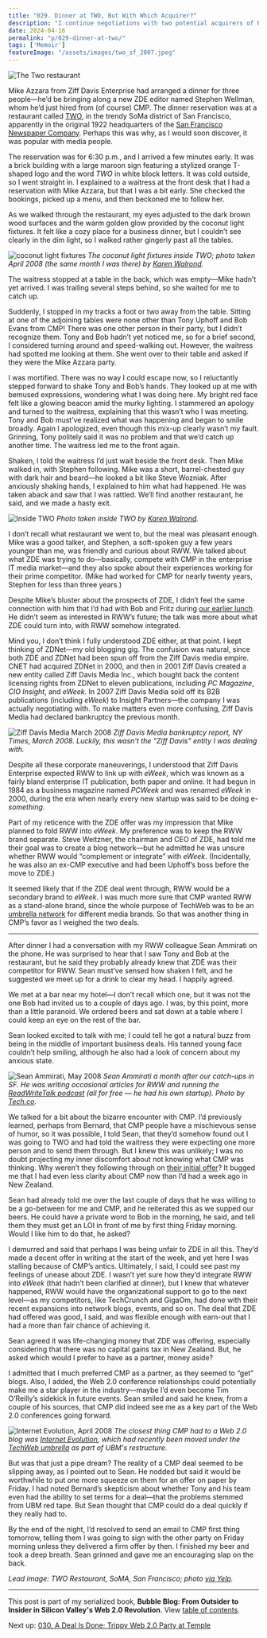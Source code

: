 ```yaml
---
title: "029. Dinner at TWO, But With Which Acquirer?"
description: "I continue negotiations with two potential acquirers of ReadWriteWeb: CMP and Ziff Davis Enterprise. One invites me to dinner, but it turns out three's a crowd."
date: 2024-04-16
permalink: "p/029-dinner-at-two/"
tags: ['Memoir']
featureImage: "/assets/images/two_sf_2007.jpeg"
---
```


![The Two restaurant](/assets/images/two_sf_2007.jpeg)

Mike Azzara from Ziff Davis Enterprise had arranged a dinner for three people—he’d be bringing along a new ZDE editor named Stephen Wellman, whom he’d just hired from (of course) CMP. The dinner reservation was at a restaurant called [TWO](https://web.archive.org/web/20080415154709/http://www.two-sf.com/), in the trendy SoMa district of San Francisco, apparently in the original 1922 headquarters of the [San Francisco Newspaper Company](https://web.archive.org/web/20080415154709/http://www.two-sf.com/). Perhaps this was why, as I would soon discover, it was popular with media people.

The reservation was for 6:30 p.m., and I arrived a few minutes early. It was a brick building with a large maroon sign featuring a stylized orange T-shaped logo and the word *TWO* in white block letters. It was cold outside, so I went straight in. I explained to a waitress at the front desk that I had a reservation with Mike Azzara, but that I was a bit early. She checked the bookings, picked up a menu, and then beckoned me to follow her. 

As we walked through the restaurant, my eyes adjusted to the dark brown wood surfaces and the warm golden glow provided by the coconut light fixtures. It felt like a cozy place for a business dinner, but I couldn’t see clearly in the dim light, so I walked rather gingerly past all the tables. 

![coconut light fixtures](/assets/images/two_interior.jpeg)
*The coconut light fixtures inside TWO; photo taken April 2008 (the same month I was there) by [Karen Walrond](https://www.flickr.com/photos/chookooloonks/2421564429).*

The waitress stopped at a table in the back, which was empty—Mike hadn’t yet arrived. I was trailing several steps behind, so she waited for me to catch up. 

Suddenly, I stopped in my tracks a foot or two away from the table. Sitting at one of the adjoining tables were none other than Tony Uphoff and Bob Evans from CMP! There was one other person in their party, but I didn’t recognize them. Tony and Bob hadn’t yet noticed me, so for a brief second, I considered turning around and speed-walking out. However, the waitress had spotted me looking at them. She went over to their table and asked if they were the Mike Azzara party.

I was mortified. There was no way I could escape now, so I reluctantly stepped forward to shake Tony and Bob’s hands. They looked up at me with bemused expressions, wondering what I was doing here. My bright red face felt like a glowing beacon amid the murky lighting. I stammered an apology and turned to the waitress, explaining that this wasn’t who I was meeting. Tony and Bob must’ve realized what was happening and began to smile broadly. Again I apologized, even though this mix-up clearly wasn’t my fault. Grinning, Tony politely said it was no problem and that we’d catch up another time. The waitress led me to the front again.

Shaken, I told the waitress I’d just wait beside the front desk. Then Mike walked in, with Stephen following. Mike was a short, barrel-chested guy with dark hair and beard—he looked a bit like Steve Wozniak. After anxiously shaking hands, I explained to him what had happened. He was taken aback and saw that I was rattled. We’ll find another restaurant, he said, and we made a hasty exit.

![Inside TWO](/assets/images/two_interior2.jpg)
*Photo taken inside TWO by [Karen Walrond](https://www.flickr.com/photos/chookooloonks/2421564361).*

I don’t recall what restaurant we went to, but the meal was pleasant enough. Mike was a good talker, and Stephen, a soft-spoken guy a few years younger than me, was friendly and curious about RWW. We talked about what ZDE was trying to do—basically, compete with CMP in the enterprise IT media market—and they also spoke about their experiences working for their prime competitor. (Mike had worked for CMP for nearly twenty years, Stephen for less than three years.)

Despite Mike’s bluster about the prospects of ZDE, I didn’t feel the same connection with him that I’d had with Bob and Fritz during [our earlier lunch](/p/028-web2-expo-2008/). He didn’t seem as interested in RWW’s future; the talk was more about what ZDE could turn into, with RWW somehow integrated.

Mind you, I don’t think I fully understood ZDE either, at that point. I kept thinking of ZDNet—my old blogging gig. The confusion was natural, since both ZDE and ZDNet had been spun off from the Ziff Davis media empire. CNET had acquired ZDNet in 2000, and then in 2001 Ziff Davis created a new entity called Ziff Davis Media Inc., which bought back the content licensing rights from ZDNet to eleven publications, including *PC Magazine*, *CIO Insight*, and *eWeek*. In 2007 Ziff Davis Media sold off its B2B publications (including *eWeek*) to Insight Partners—the company I was actually negotiating with. To make matters even more confusing, Ziff Davis Media had declared bankruptcy the previous month.

![Ziff Davis Media March 2008](/assets/images/nytimes_ziffdavismedia_mar08.png)
*Ziff Davis Media bankruptcy report, NY Times, March 2008. Luckily, this wasn't the "Ziff Davis" entity I was dealing with.*

Despite all these corporate maneuverings, I understood that Ziff Davis Enterprise expected RWW to link up with *eWeek*, which was known as a fairly bland enterprise IT publication, both paper and online. It had begun in 1984 as a business magazine named *PCWeek* and was renamed *eWeek* in 2000, during the era when nearly every new startup was said to be doing e-*something*. 

Part of my reticence with the ZDE offer was my impression that Mike planned to fold RWW into *eWeek*. My preference was to keep the RWW brand separate. Steve Weitzner, the chairman and CEO of ZDE, had told me their goal was to create a blog network—but he admitted he was unsure whether RWW would “complement or integrate” with *eWeek*. (Incidentally, he was also an ex-CMP executive and had been Uphoff’s boss before the move to ZDE.) 

It seemed likely that if the ZDE deal went through, RWW would be a secondary brand to *eWeek*. I was much more sure that CMP wanted RWW as a stand-alone brand, since the whole purpose of TechWeb was to be an [umbrella network](https://web.archive.org/web/20080302020446/http://www.techweb.com/aboutus/) for different media brands. So that was another thing in CMP’s favor as I weighed the two deals.

***

After dinner I had a conversation with my RWW colleague Sean Ammirati on the phone. He was surprised to hear that I saw Tony and Bob at the restaurant, but he said they probably already knew that ZDE was their competitor for RWW. Sean must’ve sensed how shaken I felt, and he suggested we meet up for a drink to clear my head. I happily agreed.

We met at a bar near my hotel—I don’t recall which one, but it was not the one Bob had invited us to a couple of days ago. I was, by this point, more than a little paranoid. We ordered beers and sat down at a table where I could keep an eye on the rest of the bar.

Sean looked excited to talk with me; I could tell he got a natural buzz from being in the middle of important business deals. His tanned young face couldn’t help smiling, although he also had a look of concern about my anxious state. 

![Sean Ammirati, May 2008](/assets/images/2537625622_5b6c76607c_k.jpg)
*Sean Ammirati a month after our catch-ups in SF. He was writing occasional articles for RWW and running the [ReadWriteTalk podcast](/p/023-microsoft-mix-2007/) (all for free — he had his own startup). Photo by [Tech.co](https://www.flickr.com/photos/techcocktail/2537625622).*

We talked for a bit about the bizarre encounter with CMP. I’d previously learned, perhaps from Bernard, that CMP people have a mischievous sense of humor, so it was possible, I told Sean, that they’d somehow found out I was going to TWO and had told the waitress they were expecting one more person and to send them through. But I knew this was unlikely; I was no doubt projecting my inner discomfort about not knowing what CMP was thinking. Why weren’t they following through on [their initial offer](/p/027-acquisition-talks-rww-2008/)? It bugged me that I had even less clarity about CMP now than I’d had a week ago in New Zealand.

Sean had already told me over the last couple of days that he was willing to be a go-between for me and CMP, and he reiterated this as we supped our beers. He could have a private word to Bob in the morning, he said, and tell them they must get an LOI in front of me by first thing Friday morning. Would I like him to do that, he asked?

I demurred and said that perhaps I was being unfair to ZDE in all this. They’d made a decent offer in writing at the start of the week, and yet here I was stalling because of CMP’s antics. Ultimately, I said, I could see past my feelings of unease about ZDE. I wasn’t yet sure how they’d integrate RWW into *eWeek* (that hadn’t been clarified at dinner), but I knew that whatever happened, RWW would have the organizational support to go to the next level—as my competitors, like TechCrunch and GigaOm, had done with their recent expansions into network blogs, events, and so on. The deal that ZDE had offered was good, I said, and was flexible enough with earn-out that I had a more than fair chance of achieving it. 

Sean agreed it was life-changing money that ZDE was offering, especially considering that there was no capital gains tax in New Zealand. But, he asked which would I prefer to have as a partner, money aside?

I admitted that I much preferred CMP as a partner, as they seemed to “get” blogs. Also, I added, the Web 2.0 conference relationships could potentially make me a star player in the industry—maybe I’d even become Tim O’Reilly’s sidekick in future events. Sean smiled and said he knew, from a couple of his sources, that CMP did indeed see me as a key part of the Web 2.0 conferences going forward.

![Internet Evolution, April 2008](/assets/images/internet_evolution_apr08.jpg)
*The closest thing CMP had to a Web 2.0 blog was [Internet Evolution](https://web.archive.org/web/20080418091048/http://www.internetevolution.com/), which had recently been moved under the [TechWeb umbrella](https://web.archive.org/web/20080501083427/http://www.techweb.com:80/aboutus) as part of UBM's restructure.*

But was that just a pipe dream? The reality of a CMP deal seemed to be slipping away, as I pointed out to Sean. He nodded but said it would be worthwhile to put one more squeeze on them for an offer on paper by Friday. I had noted Bernard’s skepticism about whether Tony and his team even had the ability to set terms for a deal—that the problems stemmed from UBM red tape. But Sean thought that CMP could do a deal quickly if they really had to. 

By the end of the night, I’d resolved to send an email to CMP first thing tomorrow, telling them I was going to sign with the other party on Friday morning unless they delivered a firm offer by then. I finished my beer and took a deep breath. Sean grinned and gave me an encouraging slap on the back. 

*Lead image: TWO Restaurant, SoMA, San Francisco; photo [via Yelp](https://www.yelp.com/biz_photos/two-san-francisco?select=eM82Kye6nZwoGsz7ObgHNg).*

* * *

This post is part of my serialized book, **Bubble Blog: From Outsider to Insider in Silicon Valley's Web 2.0 Revolution**. View [table of contents](/p/roadmap-bubbleblog/).

Next up: [030. A Deal Is Done; Trippy Web 2.0 Party at Temple](/p/030-rww-acquisition-deal-2008/)

